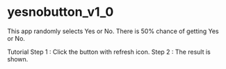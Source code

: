 # yesnobutton_v1_0

This app randomly selects Yes or No.
There is 50% chance of getting Yes or No.

Tutorial
Step 1  : Click the button with refresh icon.
Step 2  : The result is shown.

